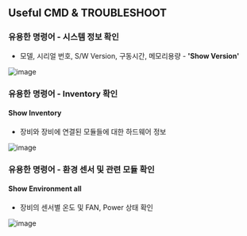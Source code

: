 ## Useful CMD & TROUBLESHOOT

### 유용한 명령어 - 시스템 정보 확인 
- 모델, 시리얼 번호, S/W Version, 구동시간, 메모리용량 - **'Show Version'**

![image](https://github.com/user-attachments/assets/99080e43-2b59-4218-afbd-a6da23e95c74)


### 유용한 명령어 - Inventory 확인 
#### **Show Inventory**
- 장비와 장비에 연결된 모듈들에 대한 하드웨어 정보

![image](https://github.com/user-attachments/assets/884b49b1-65ec-4bb9-b4a8-19839b25f051)


### 유용한 명령어 - 환경 센서 및 관련 모듈 확인 
#### **Show Environment all**
- 장비의 센서별 온도 및 FAN, Power 상태 확인

![image](https://github.com/user-attachments/assets/f60a7e05-e383-449e-8520-a04122db143a)


